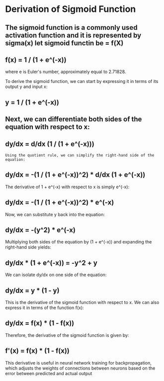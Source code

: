 # Derivation of Sigmoid Function

The sigmoid function is a commonly used activation function
and it is represented by sigma(x) 
let sigmoid functin be  = f(X)
---------------------------------------------------------------------------------------------------
f(x) = 1 / (1 + e^(-x))
--------------------------------------------------------------------------------------------
where e is Euler's number, approximately equal to 2.71828.

To derive the sigmoid function, we can start by expressing it in terms of its output y and input x:


y = 1 / (1 + e^(-x))   
---------------------------------------------------------------------------------------------------

  Next, we can differentiate both sides of the equation with respect to x:
---------------------------------------------------------------------------------------------------

dy/dx = d/dx (1 / (1 + e^(-x)))
---------------------------------------------------------------------------------------------------

    Using the quotient rule, we can simplify the right-hand side of the equation:


dy/dx = -(1 / (1 + e^(-x))^2) * d/dx (1 + e^(-x))
-------------------------------------------------------------
  The derivative of 1 + e^(-x) with respect to x is simply e^(-x):

dy/dx = -(1 / (1 + e^(-x))^2) * e^(-x)
---------------------------------------------------------------------------
  Now, we can substitute y back into the equation:

dy/dx = -(y^2) * e^(-x)
----------------------------------------------------------------------------
  Multiplying both sides of the equation by (1 + e^(-x)) and expanding the right-hand side yields:

dy/dx * (1 + e^(-x)) = -y^2 + y
--------------------------------------------------
  We can isolate dy/dx on one side of the equation:

dy/dx = y * (1 - y)
---------------------------------------------------------------------------------------------------
  This is the derivative of the sigmoid function with respect to x. We can also express it in terms of the function f(x):


dy/dx = f(x) * (1 - f(x))
---------------------------------------------------------------------------------------------------
  Therefore, the derivative of the sigmoid function is given by:


f'(x) = f(x) * (1 - f(x))
---------------------------------------------------------------------------------------------------
  This derivative is useful in neural network training for backpropagation, which adjusts the weights of connections between neurons based on the error between predicted and actual output

